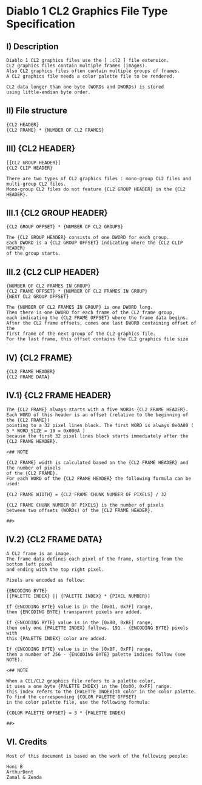 Diablo 1 CL2 Graphics File Type Specification
=============================================

I) Description
--------------

	Diablo 1 CL2 graphics files use the [ .cl2 ] file extension.
	CL2 graphics files contain multiple frames (images).
	Also CL2 graphics files often contain multiple groups of frames.
	A CL2 graphics file needs a color palette file to be rendered.

	CL2 data longer than one byte (WORDs and DWORDs) is stored
	using little-endian byte order.


II) File structure
------------------

	{CL2 HEADER}
	{CL2 FRAME} * {NUMBER OF CL2 FRAMES}


III) {CL2 HEADER}
-----------------

	[{CL2 GROUP HEADER}]
	{CL2 CLIP HEADER}

	There are two types of CL2 graphics files : mono-group CL2 files and multi-group CL2 files.
	Mono-group CL2 files do not feature {CL2 GROUP HEADER} in the {CL2 HEADER}.


III.1 {CL2 GROUP HEADER}
------------------------

	{CL2 GROUP OFFSET} * {NUMBER OF CL2 GROUPS}

	The {CL2 GROUP HEADER} consists of one DWORD for each group.
	Each DWORD is a {CL2 GROUP OFFSET} indicating where the {CL2 CLIP HEADER} 
	of the group starts.


III.2 {CL2 CLIP HEADER}
-----------------------

	{NUMBER OF CL2 FRAMES IN GROUP}
	{CL2 FRAME OFFSET} * {NUMBER OF CL2 FRAMES IN GROUP}
	{NEXT CL2 GROUP OFFSET}

	The {NUMBER OF CL2 FRAMES IN GROUP} is one DWORD long.
	Then there is one DWORD for each frame of the CL2 frame group,
	each indicating the {CL2 FRAME OFFSET} where the frame data begins.
	After the CL2 frame offsets, comes one last DWORD containing offset of the
	first frame of the next group of the CL2 graphics file.
	For the last frame, this offset contains the CL2 graphics file size 


IV) {CL2 FRAME}
---------------

	{CL2 FRAME HEADER}
	{CL2 FRAME DATA}


IV.1) {CL2 FRAME HEADER}
------------------------
	
	The {CL2 FRAME} always starts with a five WORDs {CL2 FRAME HEADER}.
	Each WORD of this header is an offset (relative to the beginning of the {CL2 FRAME}) 
	pointing to a 32 pixel lines block. The first WORD is always 0x0A00 ( 5 * WORD_SIZE = 10 = 0x000A ) 
	because the first 32 pixel lines block starts immediately after the {CL2 FRAME HEADER}.

	<## NOTE

	{CL2 FRAME} width is calculated based on the {CL2 FRAME HEADER} and the number of pixels
	of the {CL2 FRAME}.
	For each WORD of the {CL2 FRAME HEADER} the following formula can be used:

	{CL2 FRAME WIDTH} = {CL2 FRAME CHUNK NUMBER OF PIXELS} / 32

	{CL2 FRAME CHUNK NUMBER OF PIXELS} is the number of pixels 
	between two offsets (WORDs) of the {CL2 FRAME HEADER}.

	##>


IV.2) {CL2 FRAME DATA}
----------------------

	A CL2 frame is an image.
	The frame data defines each pixel of the frame, starting from the bottom left pixel
	and ending with the top right pixel.

	Pixels are encoded as follow:

	{ENCODING BYTE}
	[{PALETTE INDEX} || {PALETTE INDEX} * {PIXEL NUMBER}]

	If {ENCODING BYTE} value is in the [0x01, 0x7F] range,
	then {ENCODING BYTE} transparent pixels are added.

	If {ENCODING BYTE} value is in the [0x80, 0xBE] range,
	then only one {PALETTE INDEX} follows. 191 - {ENCODING BYTE} pixels with
	this {PALETTE INDEX} color are added. 

	If {ENCODING BYTE} value is in the [0xBF, 0xFF] range,
	then a number of 256 - {ENCODING BYTE} palette indices follow (see NOTE).

	<## NOTE
	
	When a CEL/CL2 graphics file refers to a palette color, 
	it uses a one byte {PALETTE INDEX} in the [0x00, 0xFF] range.
	This index refers to the {PALETTE INDEX}th color in the color palette.
	To find the corresponding {COLOR PALETTE OFFSET} 
	in the color palette file, use the following formula:
	
	{COLOR PALETTE OFFSET} = 3 * {PALETTE INDEX}

	##>


VI. Credits
-----------

	Most of this document is based on the work of the following people:

	Honi B
	ArthurDent
	Zamal & Zenda
